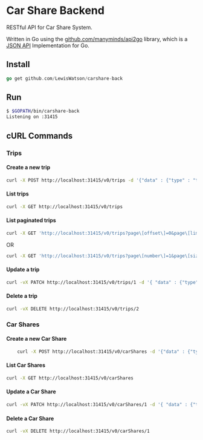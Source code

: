 # Car Share Backend
RESTful API for Car Share System.

Written in Go using the [github.com/manyminds/api2go](https://github.com/manyminds/api2go) library, which is a [JSON API](http://jsonapi.org) Implementation for Go.

## Install

```go
go get github.com/LewisWatson/carshare-back
```

## Run

```bash
$ $GOPATH/bin/carshare-back
Listening on :31415
```


## cURL Commands

### Trips

#### Create a new trip

```bash
curl -X POST http://localhost:31415/v0/trips -d '{"data" : {"type" : "trips" , "attributes": {"metres-as-driver" : 0, "metres-as-passenger" : 0 }}}'
```

#### List trips
```bash
curl -X GET http://localhost:31415/v0/trips
```

#### List paginated trips
```bash
curl -X GET 'http://localhost:31415/v0/trips?page\[offset\]=0&page\[limit\]=2'
```
OR
```bash
curl -X GET 'http://localhost:31415/v0/trips?page\[number\]=1&page\[size\]=2'
```

#### Update a trip
```bash
curl -vX PATCH http://localhost:31415/v0/trips/1 -d '{ "data" : {"type" : "trips", "id": "1", "attributes": {"metres-as-driver" : 1, "metres-as-passenger" : 2}}}'
```

#### Delete a trip
```bash
curl -vX DELETE http://localhost:31415/v0/trips/2
```

### Car Shares

#### Create a new Car Share
```bash
	curl -X POST http://localhost:31415/v0/carShares -d '{"data" : {"type" : "carShares" , "attributes": {"name" : "Car Share 1", "metres" : 2000 }}}'
```

#### List Car Shares
```bash
curl -X GET http://localhost:31415/v0/carShares
```

#### Update a Car Share
```bash
curl -vX PATCH http://localhost:31415/v0/carShares/1 -d '{ "data" : {"type" : "carShares", "id": "1", "attributes": {"metres-as-driver" : 1, "metres-as-passenger" : 2}}}'
```

#### Delete a Car Share
```bash
curl -vX DELETE http://localhost:31415/v0/carShares/1
```
